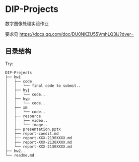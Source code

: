 # DIP-Projects

数字图像处理实验作业

要求见 https://docs.qq.com/doc/DU0NKZU55VmhLQ3lJ?dver=

## 目录结构

Try:

```shell
DIP-Projects
├── hw1
│   ├── code
│   │   └── final code to submit..
│   ├── hyj
│   │   └── code..
│   ├── hyp
│   │   └── code..
│   ├── xm
│   │   └── code..
│   ├── resource
│   │   ├── video..
│   │   └── image..
│   ├── presentation.pptx
│   ├── report-coedit.md
│   ├── report-XXX-2130XXXX.md
│   ├── report-XXX-2130XXXX.md
│   └── report-XXX-2130XXXX.md
├── hw2..
└── readme.md
```
